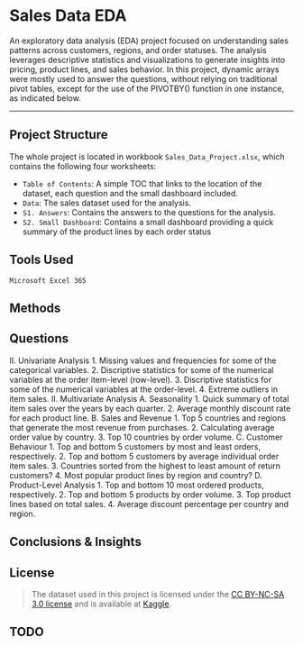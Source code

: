 # Sales Data EDA

An exploratory data analysis (EDA) project focused on understanding sales patterns across customers, regions, and order statuses. 
The analysis leverages descriptive statistics and visualizations to generate insights into pricing, product lines, and sales behavior.
In this project, dynamic arrays were mostly used to answer the questions, without relying on traditional pivot tables, except for the use of the PIVOTBY() function in one instance, as indicated below.

------------------------

## Project Structure

The whole project is located in workbook `Sales_Data_Project.xlsx`, which contains the following four worksheets:

- `Table of Contents`: A simple TOC that links to the location of the dataset, each question and the small dashboard included.
- `Data`: The sales dataset used for the analysis.
- `S1. Answers`: Contains the answers to the questions for the analysis.
- `S2. Small Dashboard`: Contains a small dashboard providing a quick summary of the product lines by each order status


## Tools Used

`Microsoft Excel 365`


## Methods




## Questions

II. Univariate Analysis
    1. Missing values and frequencies for some of the categorical variables.
    2. Discriptive statistics for some of the numerical variables at the order item-level (row-level).
    3. Discriptive statistics for some of the numerical variables at the order-level.
    4. Extreme outliers in item sales.
II. Multivariate Analysis
  A. Seasonality
    1. Quick summary of total item sales over the years by each quarter.
    2. Average monthly discount rate for each product line.
  B. Sales and Revenue
    1. Top 5 countries and regions that generate the most revenue from purchases.
    2. Calculating average order value by country.
    3. Top 10 countries by order volume.
  C. Customer Behaviour
    1. Top and bottom 5 customers by most and least orders, respectively.
    2. Top and bottom 5 customers by average individual order item sales.
    3. Countries sorted from the highest to least amount of return customers?
    4. Most popular product lines by region and country?
  D. Product-Level Analysis
    1. Top and bottom 10 most ordered products, respectively.
    2. Top and bottom 5 products by order volume. 
    3. Top product lines based on total sales.
    4. Average discount percentage per country and region.



## Conclusions & Insights

## License
> The dataset used in this project is licensed under the [CC BY-NC-SA 3.0 license](https://creativecommons.org/licenses/by-nc-sa/3.0/) and is available at [Kaggle](https://www.kaggle.com/datasets/kyanyoga/sample-sales-data/data).

## TODO



